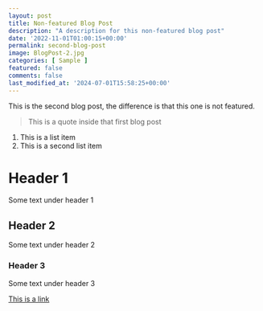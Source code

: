 ```yaml
---
layout: post
title: Non-featured Blog Post
description: "A description for this non-featured blog post"
date: '2022-11-01T01:00:15+00:00'
permalink: second-blog-post
image: BlogPost-2.jpg
categories: [ Sample ]
featured: false
comments: false 
last_modified_at: '2024-07-01T15:58:25+00:00'
---
```


This is the second blog post, the difference is that this one is not featured.

> This is a quote inside that first blog post

1. This is a list item
2. This is a second list item

# Header 1
Some text under header 1

## Header 2
Some text under header 2

### Header 3
Some text under header 3

[This is a link](https://www.christoc.com)


